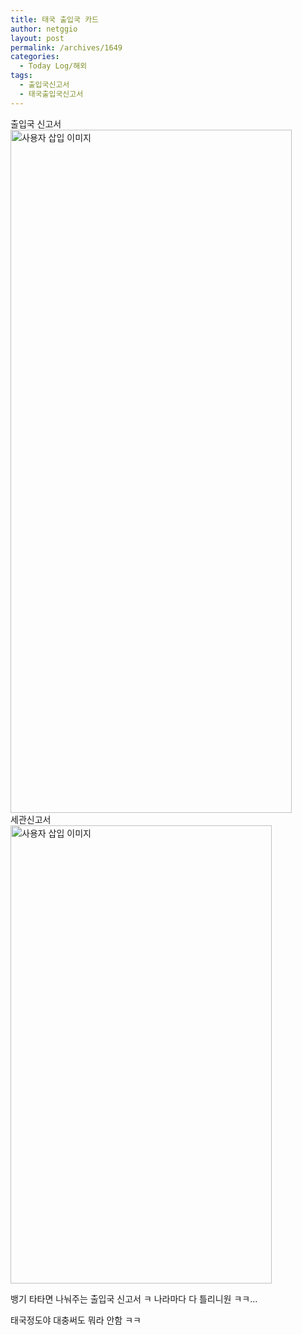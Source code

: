 ```yaml
---
title: 태국 출입국 카드
author: netggio
layout: post
permalink: /archives/1649
categories:
  - Today Log/해외
tags:
  - 출입국신고서
  - 태국출입국신고서
---
```

출입국 신고서  
<img src="http://netggio.pe.kr/wp-content/uploads/1/1247182879.jpg" class="aligncenter" width="450" height="1093" alt="사용자 삽입 이미지" />  
세관신고서  
<img src="http://netggio.pe.kr/wp-content/uploads/1/1196430160.jpg" class="aligncenter" width="418" height="733" alt="사용자 삽입 이미지" />  
  
뱅기 타타면 나눠주는 출입국 신고서 ㅋ 나라마다 다 틀리니원 ㅋㅋ&#8230;  
  
태국정도야 대충써도 뭐라 안함 ㅋㅋ
